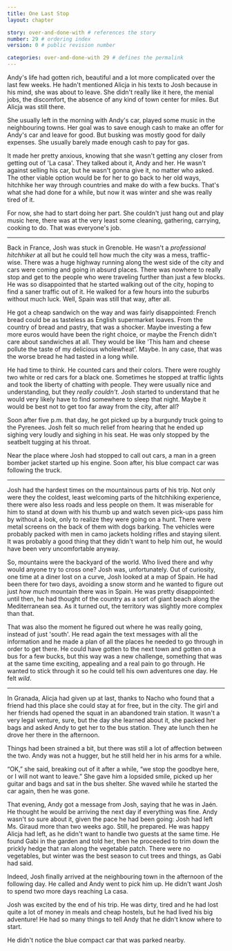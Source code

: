 ```yaml
---
title: One Last Stop
layout: chapter

story: over-and-done-with # references the story
number: 29 # ordering index
version: 0 # public revision number

categories: over-and-done-with 29 # defines the permalink
---
```

Andy's life had gotten rich, beautiful and a lot more complicated over the last few weeks. He hadn't mentioned Alicja in his texts to Josh because in his mind, she was about to leave. She didn't really like it here, the menial jobs, the discomfort, the absence of any kind of town center for miles. But Alicja was still there.

She usually left in the morning with Andy's car, played some music in the neighbouring towns. Her goal was to save enough cash to make an offer for Andy's car and leave for good. But busking was mostly good for daily expenses. She usually barely made enough cash to pay for gas.

It made her pretty anxious, knowing that she wasn't getting any closer from getting out of 'La casa'. They talked about it, Andy and her. He wasn't against selling his car, but he wasn't gonna give it, no matter who asked. The other viable option would be for her to go back to her old ways, hitchhike her way through countries and make do with a few bucks. That's what she had done for a while, but now it was winter and she was really tired of it.

For now, she had to start doing her part. She couldn't just hang out and play music here, there was at the very least some cleaning, gathering, carrying, cooking to do. That was everyone's job.

***

Back in France, Josh was stuck in Grenoble. He wasn't a *professional hitchhiker* at all but he could tell how much the city was a mess, traffic-wise. There was a huge highway running along the west side of the city and cars were coming and going in absurd places. There was nowhere to really stop and get to the people who were traveling further than just a few blocks. He was so disappointed that he started walking out of the city, hoping to find a saner traffic out of it. He walked for a few hours into the suburbs without much luck. Well, Spain was still that way, after all.

He got a cheap sandwich on the way and was fairly disappointed: French bread could be as tasteless as English supermarket loaves. From the country of bread and pastry, that was a shocker. Maybe investing a few more euros would have been the right choice, or maybe the French didn't care about sandwiches at all. They would be like 'This ham and cheese pollute the taste of my delicious wholewheat'. Maybe. In any case, that was the worse bread he had tasted in a long while.

He had time to think. He counted cars and their colors. There were roughly two white or red cars for a black one. Sometimes he stopped at traffic lights and took the liberty of chatting with people. They were usually nice and understanding, but they *really couldn't*. Josh started to understand that he would very likely have to find somewhere to sleep that night. Maybe it would be best not to get too far away from the city, after all?

Soon after five p.m. that day, he got picked up by a burgundy truck going to the Pyrenees. Josh felt so much relief from hearing that he ended up sighing very loudly and sighing in his seat. He was only stopped by the seatbelt tugging at his throat.

Near the place where Josh had stopped to call out cars, a man in a green bomber jacket started up his engine. Soon after, his blue compact car was following the truck.

***

Josh had the hardest times on the mountainous parts of his trip. Not only were they the coldest, least welcoming parts of the hitchhiking experience, there were also less roads and less people on them. It was miserable for him to stand at down with his thumb up and watch seven pick-ups pass him by without a look, only to realize they were going on a hunt. There were metal screens on the back of them with dogs barking. The vehicles were probably packed with men in camo jackets holding rifles and staying silent. It was probably a good thing that they didn't want to help him out, he would have been very uncomfortable anyway.

So, mountains were the backyard of the world. Who lived there and why would anyone try to cross one? Josh was, unfortunately. Out of curiosity, one time at a diner lost on a curve, Josh looked at a map of Spain. He had been there for two days, avoiding a snow storm and he wanted to figure out just *how much* mountain there was in Spain. He was pretty disappointed: until then, he had thought of the country as a sort of giant beach along the Mediterranean sea. As it turned out, the territory was slightly more complex than that.

That was also the moment he figured out where he was really going, instead of just 'south'. He read again the text messages with all the information and he made a plan of all the places he needed to go through in order to get there. He could have gotten to the next town and gotten on a bus for a few bucks, but this way was a new challenge, something that was at the same time exciting, appealing and a real pain to go through. He wanted to stick through it so he could tell his own adventures one day. He felt *wild*.

***

In Granada, Alicja had given up at last, thanks to Nacho who found that a friend had this place she could stay at for free, but in the city. The girl and her friends had opened the squat in an abandoned train station. It wasn't a very legal venture, sure, but the day she learned about it, she packed her bags and asked Andy to get her to the bus station. They ate lunch then he drove her there in the afternoon.

Things had been strained a bit, but there was still a lot of affection between the two. Andy was not a hugger, but he still held her in his arms for a while.

“OK,” she said, breaking out of it after a while, “we stop the goodbye here, or I will not want to leave.” She gave him a lopsided smile, picked up her guitar and bags and sat in the bus shelter. She waved while he started the car again, then he was gone.

That evening, Andy got a message from Josh, saying that he was in Jaén. He thought he would be arriving the next day if everything was fine. Andy wasn't so sure about it, given the pace he had been going: Josh had left Ms. Giraud more than two weeks ago. Still, he prepared. He was happy Alicja had left, as he didn't want to handle two guests at the same time. He found Gabi in the garden and told her, then he proceeded to trim down the prickly hedge that ran along the vegetable patch. There were no vegetables, but winter was the best season to cut trees and things, as Gabi had said.

Indeed, Josh finally arrived at the neighbouring town in the afternoon of the following day. He called and Andy went to pick him up. He didn't want Josh to spend two more days reaching La casa.

Josh was excited by the end of his trip. He was dirty, tired and he had lost quite a lot of money in meals and cheap hostels, but he had lived his big adventure! He had so many things to tell Andy that he didn't know where to start.

He didn't notice the blue compact car that was parked nearby.

